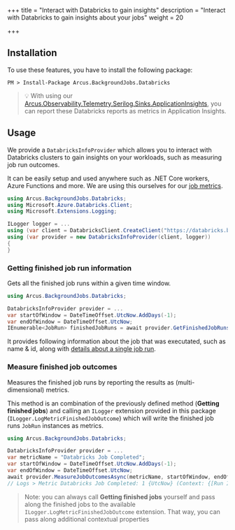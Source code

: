 +++
title = "Interact with Databricks to gain insights"
description = "Interact with Databricks to gain insights about your jobs"
weight = 20

+++

## Installation

To use these features, you have to install the following package:

```shell
PM > Install-Package Arcus.BackgroundJobs.Databricks
```

> :bulb: With using our [Arcus.Observability.Telemetry.Serilog.Sinks.ApplicationInsights](https://www.nuget.org/packages/Arcus.Observability.Telemetry.Serilog.Sinks.ApplicationInsights/), you can report these Databricks reports as metrics in Application Insights.

## Usage
We provide a  `DatabricksInfoProvider` which allows you to interact with Databricks clusters to gain insights on your workloads, such as measuring job run outcomes.

It can be easily setup and used anywhere such as .NET Core workers, Azure Functions and more. We are using this ourselves for our [job metrics](./job-metrics).

```csharp
using Arcus.BackgroundJobs.Databricks;
using Microsoft.Azure.Databricks.Client;
using Microsoft.Extensions.Logging;

ILogger logger = ...
using (var client = DatabricksClient.CreateClient("https://databricks.base.url", "security.token"))
using (var provider = new DatabricksInfoProvider(client, logger))
{
}
```

### Getting finished job run information
Gets all the finished job runs within a given time window.
```csharp
using Arcus.BackgroundJobs.Databricks;

DatabricksInfoProvider provider = ...
var startOfWindow = DateTimeOffset.UtcNow.AddDays(-1);
var endOfWindow = DateTimeOffset.UtcNow;
IEnumerable<JobRun> finishedJobRuns = await provider.GetFinishedJobRunsAsync(startOfWindow, endOfWindow);
```

It provides following information about the job that was executated, such as name & id, along with [details about a single job run](https://github.com/Azure/azure-databricks-client/blob/master/csharp/Microsoft.Azure.Databricks.Client/Run.cs).

### Measure finished job outcomes
Measures the finished job runs by reporting the results as (multi-dimensional) metrics.

This method is an combination of the previously defined method (**Getting finished jobs**) and calling an `ILogger` extension provided in this package (`ILogger.LogMetricFinishedJobOutcome`) which will write the finished job runs `JobRun` instances as metrics.

```csharp
using Arcus.BackgroundJobs.Databricks;

DatabricksInfoProvider provider = ...
var metricName = "Databricks Job Completed";
var startOfWindow = DateTimeOffset.UtcNow.AddDays(-1);
var endOfWindow = DateTimeOffset.UtcNow;
await provider.MeasureJobOutcomesAsync(metricName, startOfWindow, endOfWindow);
// Logs > Metric Databricks Job Completed: 1 {UtcNow} (Context: {[Run Id] = my.run.id, [Job Id] = my.job.id, [Job Name] = my.job.name, [Outcome] = Success})
```

> Note: you can always call **Getting finished jobs** yourself and pass along the finished jobs to the available `ILogger.LogMetricFinishedJobOutcome` extension. 
> That way, you can pass along additional contextual properties
> 